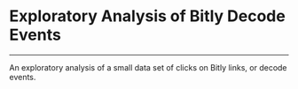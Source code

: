 # Exploratory Analysis of Bitly Decode Events
***

An exploratory analysis of a small data set of clicks on Bitly links, or decode events.
